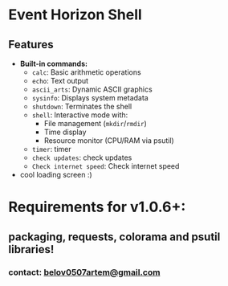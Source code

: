 # Event Horizon Shell
## Features
- **Built-in commands:**
  - `calc`: Basic arithmetic operations
  - `echo`: Text output
  - `ascii_arts`: Dynamic ASCII graphics
  - `sysinfo`: Displays system metadata
  - `shutdown`: Terminates the shell
  - `shell`: Interactive mode with:
    - File management (`mkdir`/`rmdir`)
    - Time display
    - Resource monitor (CPU/RAM via psutil)
  - `timer`: timer
  - `check updates`: check updates
  - `Сheck internet speed`: Сheck internet speed
 - cool loading screen :)

# Requirements for v1.0.6+:
## packaging, requests, colorama and psutil libraries!
### contact: belov0507artem@gmail.com
